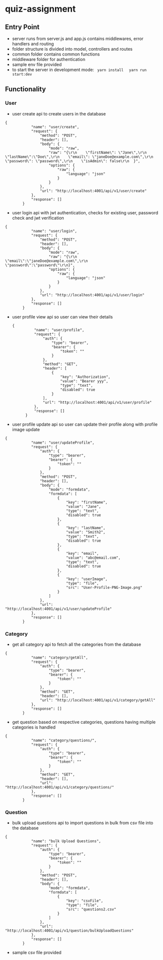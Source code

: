 # quiz-assignment

## Entry Point

- server runs from server.js and app.js contains middlewares, error handlers and routing
- folder structure is divided into model, controllers and routes
- common folder contains common functions
- middleware folder for authentication
- sample env file provided
- to start the server in development mode:
```  yarn install  ```
```  yarn run start:dev  ```

## Functionality

### User
- user create api to create users in the database
```
{
			"name": "user/create",
			"request": {
				"method": "POST",
				"header": [],
				"body": {
					"mode": "raw",
					"raw": "{\r\n    \"firstName\": \"Jane\",\r\n    \"lastName\":\"Doe\",\r\n    \"email\": \"janeDoe@example.com\",\r\n    \"password\": \"password\",\r\n    \"isAdmin\": false\r\n  }",
					"options": {
						"raw": {
							"language": "json"
						}
					}
				},
				"url": "http://localhost:4001/api/v1/user/create"
			},
			"response": []
		}
```
- user login api with jwt authentication, checks for existing user, password check and jwt verification
```
{
			"name": "user/login",
			"request": {
				"method": "POST",
				"header": [],
				"body": {
					"mode": "raw",
					"raw": "{\r\n    \"email\":\"janeDoe@example.com\",\r\n    \"password\":\"password\"\r\n}",
					"options": {
						"raw": {
							"language": "json"
						}
					}
				},
				"url": "http://localhost:4001/api/v1/user/login"
			},
			"response": []
		}
```
- user profile view api so user can view their details
  ```
  {
			"name": "user/profile",
			"request": {
				"auth": {
					"type": "bearer",
					"bearer": {
						"token": ""
					}
				},
				"method": "GET",
				"header": [
					{
						"key": "Authorization",
						"value": "Bearer yyy",
						"type": "text",
						"disabled": true
					}
				],
				"url": "http://localhost:4001/api/v1/user/profile"
			},
			"response": []
		}
  ```
- user profile update api so user can update their profile along with profile image update
```
{
			"name": "user/updateProfile",
			"request": {
				"auth": {
					"type": "bearer",
					"bearer": {
						"token": ""
					}
				},
				"method": "POST",
				"header": [],
				"body": {
					"mode": "formdata",
					"formdata": [
						{
							"key": "firstName",
							"value": "Jane",
							"type": "text",
							"disabled": true
						},
						{
							"key": "lastName",
							"value": "Smith2",
							"type": "text",
							"disabled": true
						},
						{
							"key": "email",
							"value": "abc@email.com",
							"type": "text",
							"disabled": true
						},
						{
							"key": "userImage",
							"type": "file",
							"src": "User-Profile-PNG-Image.png"
						}
					]
				},
				"url": "http://localhost:4001/api/v1/user/updateProfile"
			},
			"response": []
		}
```

### Category
- get all category api to fetch all the categories from the database
```
{
			"name": "category/getAll",
			"request": {
				"auth": {
					"type": "bearer",
					"bearer": {
						"token": ""
					}
				},
				"method": "GET",
				"header": [],
				"url": "http://localhost:4001/api/v1/category/getAll"
			},
			"response": []
		}
```
- get question based on respective categories, questions having multiple categories is handled
```
{
			"name": "category/questions/",
			"request": {
				"auth": {
					"type": "bearer",
					"bearer": {
						"token": ""
					}
				},
				"method": "GET",
				"header": [],
				"url": "http://localhost:4001/api/v1/category/questions/"
			},
			"response": []
		}
```

### Question
- bulk upload questions api to import questions in bulk from csv file into the database
```
{
			"name": "bulk Upload Questions",
			"request": {
				"auth": {
					"type": "bearer",
					"bearer": {
						"token": ""
					}
				},
				"method": "POST",
				"header": [],
				"body": {
					"mode": "formdata",
					"formdata": [
						{
							"key": "csvFile",
							"type": "file",
							"src": "questions2.csv"
						}
					]
				},
				"url": "http://localhost:4001/api/v1/question/bulkUploadQuestions"
			},
			"response": []
		}
```
- sample csv file provided
